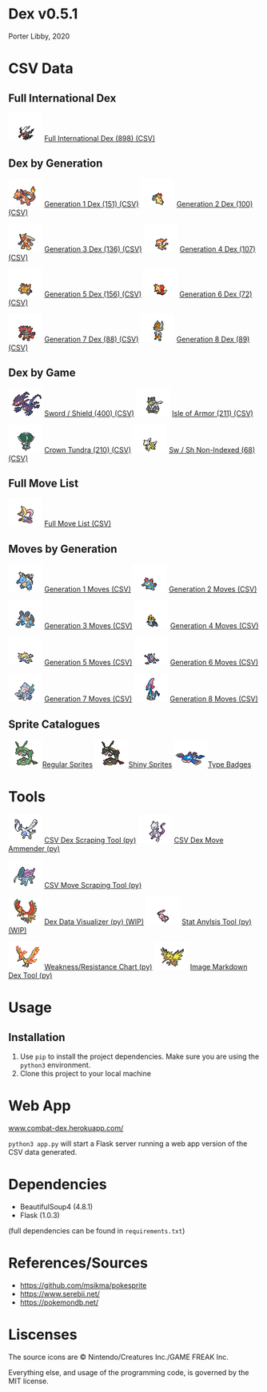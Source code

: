 # Dex v0.5.1
Porter Libby, 2020
# CSV Data

## Full International Dex
![img](static/regular/darkrai.png) [Full International Dex (898) (CSV)](data/all.csv)

## Dex by Generation
![img](static/regular/charizard.png) [Generation 1 Dex (151) (CSV)](data/gen1.csv)
![img](static/regular/typhlosion.png) [Generation 2 Dex (100) (CSV)](data/gen2.csv)

![img](static/regular/blaziken.png) [Generation 3 Dex (136) (CSV)](data/gen3.csv)
![img](static/regular/infernape.png) [Generation 4 Dex (107) (CSV)](data/gen4.csv)

![img](static/regular/emboar.png) [Generation 5 Dex (156) (CSV)](data/gen5.csv)
![img](static/regular/delphox.png) [Generation 6 Dex (72) (CSV)](data/gen6.csv)

![img](static/regular/incineroar.png) [Generation 7 Dex (88) (CSV)](data/gen7.csv)
![img](static/shiny/cinderace.png) [Generation 8 Dex (89) (CSV)](data/gen8.csv)

## Dex by Game
![img](static/regular/eternatus.png) [Sword / Shield (400) (CSV)](data/sword_shield.csv)
![img](static/regular/urshifu.png) [Isle of Armor (211) (CSV)](data/isle_of_armor.csv)

![img](static/regular/calyrex.png) [Crown Tundra (210) (CSV)](data/crown_tundra.csv)
![img](static/regular/arceus.png) [Sw / Sh Non-Indexed (68) (CSV)](data/sword_shield_non_indexed.csv)

## Full Move List
![img](static/regular/cresselia.png) [Full Move List (CSV)](data/all_moves.csv)

## Moves by Generation
![img](static/regular/blastoise.png) [Generation 1 Moves (CSV)](data/gen1-moves.csv)
![img](static/regular/feraligatr.png) [Generation 2 Moves (CSV)](data/gen2-moves.csv)

![img](static/regular/swampert.png) [Generation 3 Moves (CSV)](data/gen3-moves.csv)
![img](static/regular/empoleon.png) [Generation 4 Moves (CSV)](data/gen4-moves.csv)

![img](static/regular/samurott.png) [Generation 5 Moves (CSV)](data/gen5-moves.csv)
![img](static/regular/greninja.png) [Generation 6 Moves (CSV)](data/gen6-moves.csv)

![img](static/regular/primarina.png) [Generation 7 Moves (CSV)](data/gen7-moves.csv)
![img](static/shiny/inteleon.png) [Generation 8 Moves (CSV)](data/gen8-moves.csv)

## Sprite Catalogues
![img](static/regular/rayquaza.png)[Regular Sprites](data/normal_sprites.md) 
![img](static/shiny/rayquaza.png)[Shiny Sprites](data/shiny_sprites.md) 
![img](static/regular/kyogre.png)[Type Badges](data/type_badges.md) 


# Tools
![img](static/regular/lugia.png) [CSV Dex Scraping Tool (py)](tools/scrape_dex_csv.py)
![img](static/regular/mewtwo.png) [CSV Dex Move Ammender (py)](tools/scrape_dex_moves.py)

![img](static/regular/suicune.png) [CSV Move Scraping Tool (py)](tools/scrape_move_list.py)

![img](static/regular/ho-oh.png) [Dex Data Visualizer (py) (WIP)](tools/vis_dex_data.py)
![img](static/regular/mew.png) [Stat Anylsis Tool (py) (WIP)](tools/analysis.py)

![img](static/regular/moltres.png) [Weakness/Resistance Chart (py)](tools/wr_chart.py)
![img](static/regular/zapdos.png) [Image Markdown Dex Tool (py)](tools/gen_sprite_md.py)

# Usage
## Installation 
1. Use `pip` to install the project dependencies. Make sure you are using the `python3` environment.
2. Clone this project to your local machine

# Web App 
www.combat-dex.herokuapp.com/

`python3 app.py` will start a Flask server running a web app version of the CSV data generated.

# Dependencies
- BeautifulSoup4 (4.8.1)
- Flask (1.0.3)
  
(full dependencies can be found in `requirements.txt`)


# References/Sources
- https://github.com/msikma/pokesprite
- https://www.serebii.net/
- https://pokemondb.net/

# Liscenses
The source icons are © Nintendo/Creatures Inc./GAME FREAK Inc.

Everything else, and usage of the programming code, is governed by the MIT license.